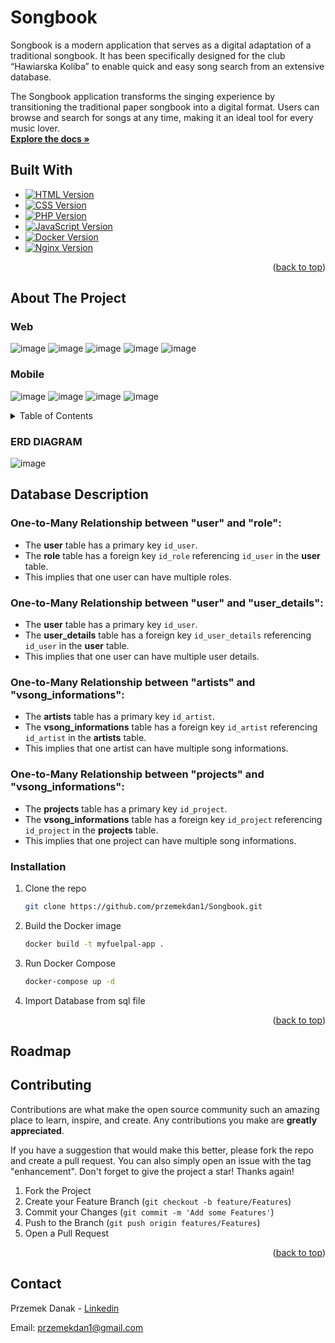 # Songbook
<p>
  Songbook is a modern application that serves as a digital adaptation of a traditional songbook. It has been specifically designed for the club “Hawiarska Koliba” to enable quick and easy song search from an extensive database.

The Songbook application transforms the singing experience by transitioning the traditional paper songbook into a digital format. Users can browse and search for songs at any time, making it an ideal tool for every music lover.
  <br />
  <a href="https://github.com/przemekdan1/Songbook"><strong>Explore the docs »</strong></a>
</p>

## Built With

- [![HTML Version](https://img.shields.io/badge/HTML-5-orange)](https://developer.mozilla.org/en-US/docs/Web/Guide/HTML/HTML5)
- [![CSS Version](https://img.shields.io/badge/CSS-3-blue)](https://developer.mozilla.org/en-US/docs/Web/CSS)
- [![PHP Version](https://img.shields.io/badge/PHP-v8.2.11-blue)](https://www.php.net/)
- [![JavaScript Version](https://img.shields.io/badge/JavaScript-ES6-yellow)](https://developer.mozilla.org/en-US/docs/Web/JavaScript)
- [![Docker Version](https://img.shields.io/badge/Docker-latest-blue)](https://www.docker.com/)
- [![Nginx Version](https://img.shields.io/badge/Nginx-1.17.8--alpine-brightgreen)](https://nginx.org/)

<p align="right">(<a href="#readme-top">back to top</a>)</p>



## About The Project
### Web
![image](https://github.com/przemekdan1/Songbook/assets/101727232/78061b24-fba8-4522-a02d-2fbbb90ad05c)
![image](https://github.com/przemekdan1/Songbook/assets/101727232/f1ecaf2d-5f31-4ced-a0c6-f1c1d27940bb)
![image](https://github.com/przemekdan1/Songbook/assets/101727232/31bad21e-1f31-423d-840c-dfabb897b1bf)
![image](https://github.com/przemekdan1/Songbook/assets/101727232/2c98994c-c8a3-4f69-9eb1-633bf0236a6b)
![image](https://github.com/przemekdan1/Songbook/assets/101727232/43e7376d-d7f9-4111-87c6-ad55b25c3a04)

### Mobile
![image](https://github.com/przemekdan1/Songbook/assets/101727232/69a2d567-406e-4c8d-a292-df2b45dc403a)
![image](https://github.com/przemekdan1/Songbook/assets/101727232/68774b17-1335-4869-8c59-ee7049fc7846)
![image](https://github.com/przemekdan1/Songbook/assets/101727232/183b77d4-8838-4706-9754-21a6aecd5982)
![image](https://github.com/przemekdan1/Songbook/assets/101727232/9771996f-dd8f-4843-b30a-c8b2cfa0a817)



<!-- TABLE OF CONTENTS -->
<details>
  <summary>Table of Contents</summary>
  <ol>
    <li>
      <a href="#about-the-project">About The Project</a>
      <ul>
        <li><a href="#database-description">Database description</a></li>
      </ul>
    </li>
    <li>
      <a href="#getting-started">Getting Started</a>
      <ul>
        <li><a href="#installation">Installation</a></li>
      </ul>
    </li>
    <li><a href="#roadmap">Roadmap</a></li>
    <li><a href="#contributing">Contributing</a></li>
    <li><a href="#contact">Contact</a></li>
    
  </ol>
</details>


### ERD DIAGRAM
![image](https://github.com/przemekdan1/Songbook/assets/101727232/801f5d1d-c8c9-4b9a-acc3-d17c3d34615a)


## Database Description

### One-to-Many Relationship between "user" and "role":

- The **user** table has a primary key `id_user`.
- The **role** table has a foreign key `id_role` referencing `id_user` in the **user** table.
- This implies that one user can have multiple roles.

### One-to-Many Relationship between "user" and "user_details":

- The **user** table has a primary key `id_user`.
- The **user_details** table has a foreign key `id_user_details` referencing `id_user` in the **user** table.
- This implies that one user can have multiple user details.

### One-to-Many Relationship between "artists" and "vsong_informations":

- The **artists** table has a primary key `id_artist`.
- The **vsong_informations** table has a foreign key `id_artist` referencing `id_artist` in the **artists** table.
- This implies that one artist can have multiple song informations.

### One-to-Many Relationship between "projects" and "vsong_informations":

- The **projects** table has a primary key `id_project`.
- The **vsong_informations** table has a foreign key `id_project` referencing `id_project` in the **projects** table.
- This implies that one project can have multiple song informations.



### Installation

1. Clone the repo
   ```sh
   git clone https://github.com/przemekdan1/Songbook.git
   ```
2. Build the Docker image
   ```sh
   docker build -t myfuelpal-app .
   ```
3. Run Docker Compose
   ```sh
   docker-compose up -d
   ```
4. Import Database from sql file

<p align="right">(<a href="#readme-top">back to top</a>)</p>

## Roadmap

## Contributing

Contributions are what make the open source community such an amazing place to learn, inspire, and create. Any contributions you make are **greatly appreciated**.

If you have a suggestion that would make this better, please fork the repo and create a pull request. You can also simply open an issue with the tag "enhancement".
Don't forget to give the project a star! Thanks again!

1. Fork the Project
2. Create your Feature Branch (`git checkout -b feature/Features`)
3. Commit your Changes (`git commit -m 'Add some Features'`)
4. Push to the Branch (`git push origin features/Features`)
5. Open a Pull Request

<p align="right">(<a href="#readme-top">back to top</a>)</p>

<!-- CONTACT -->

## Contact

Przemek Danak - [Linkedin](www.linkedin.com/in/przemysław-danak-0406b0245)

Email: przemekdan1@gmail.com




